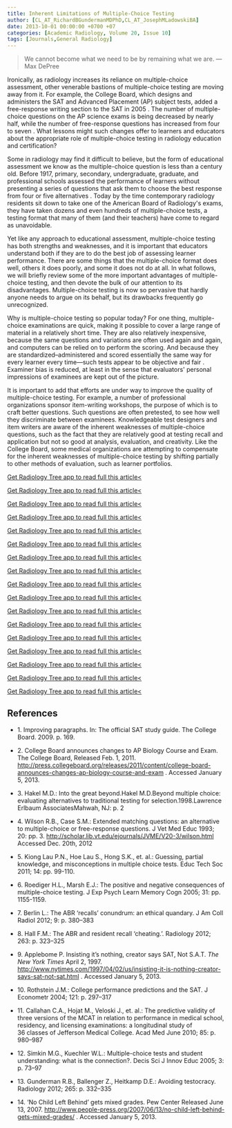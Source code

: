 ```yaml
---
title: Inherent Limitations of Multiple-Choice Testing
author: [CL_AT_RichardBGundermanMDPhD,CL_AT_JosephMLadowskiBA]
date: 2013-10-01 00:00:00 +0700 +07
categories: [Academic Radiology, Volume 20, Issue 10]
tags: [Journals,General Radiology]
---
```

> We cannot become what we need to be by remaining what we are. —Max DePree

Ironically, as radiology increases its reliance on multiple-choice assessment, other venerable bastions of multiple-choice testing are moving away from it. For example, the College Board, which designs and administers the SAT and Advanced Placement (AP) subject tests, added a free-response writing section to the SAT in 2005 . The number of multiple-choice questions on the AP science exams is being decreased by nearly half, while the number of free-response questions has increased from four to seven . What lessons might such changes offer to learners and educators about the appropriate role of multiple-choice testing in radiology education and certification?


Some in radiology may find it difficult to believe, but the form of educational assessment we know as the multiple-choice question is less than a century old. Before 1917, primary, secondary, undergraduate, graduate, and professional schools assessed the performance of learners without presenting a series of questions that ask them to choose the best response from four or five alternatives . Today by the time contemporary radiology residents sit down to take one of the American Board of Radiology's exams, they have taken dozens and even hundreds of multiple-choice tests, a testing format that many of them (and their teachers) have come to regard as unavoidable.

Yet like any approach to educational assessment, multiple-choice testing has both strengths and weaknesses, and it is important that educators understand both if they are to do the best job of assessing learner performance. There are some things that the multiple-choice format does well, others it does poorly, and some it does not do at all. In what follows, we will briefly review some of the more important advantages of multiple-choice testing, and then devote the bulk of our attention to its disadvantages. Multiple-choice testing is now so pervasive that hardly anyone needs to argue on its behalf, but its drawbacks frequently go unrecognized.

Why is multiple-choice testing so popular today? For one thing, multiple-choice examinations are quick, making it possible to cover a large range of material in a relatively short time. They are also relatively inexpensive, because the same questions and variations are often used again and again, and computers can be relied on to perform the scoring. And because they are standardized–administered and scored essentially the same way for every learner every time—such tests appear to be objective and fair . Examiner bias is reduced, at least in the sense that evaluators' personal impressions of examinees are kept out of the picture.

It is important to add that efforts are under way to improve the quality of multiple-choice testing. For example, a number of professional organizations sponsor item-writing workshops, the purpose of which is to craft better questions. Such questions are often pretested, to see how well they discriminate between examinees. Knowledgeable test designers and item writers are aware of the inherent weaknesses of multiple-choice questions, such as the fact that they are relatively good at testing recall and application but not so good at analysis, evaluation, and creativity. Like the College Board, some medical organizations are attempting to compensate for the inherent weaknesses of multiple-choice testing by shifting partially to other methods of evaluation, such as learner portfolios.

[Get Radiology Tree app to read full this article<](https://clinicalpub.com/app)

[Get Radiology Tree app to read full this article<](https://clinicalpub.com/app)

[Get Radiology Tree app to read full this article<](https://clinicalpub.com/app)

[Get Radiology Tree app to read full this article<](https://clinicalpub.com/app)

[Get Radiology Tree app to read full this article<](https://clinicalpub.com/app)

[Get Radiology Tree app to read full this article<](https://clinicalpub.com/app)

[Get Radiology Tree app to read full this article<](https://clinicalpub.com/app)

[Get Radiology Tree app to read full this article<](https://clinicalpub.com/app)

[Get Radiology Tree app to read full this article<](https://clinicalpub.com/app)

[Get Radiology Tree app to read full this article<](https://clinicalpub.com/app)

[Get Radiology Tree app to read full this article<](https://clinicalpub.com/app)

[Get Radiology Tree app to read full this article<](https://clinicalpub.com/app)

[Get Radiology Tree app to read full this article<](https://clinicalpub.com/app)

[Get Radiology Tree app to read full this article<](https://clinicalpub.com/app)

[Get Radiology Tree app to read full this article<](https://clinicalpub.com/app)

[Get Radiology Tree app to read full this article<](https://clinicalpub.com/app)

[Get Radiology Tree app to read full this article<](https://clinicalpub.com/app)

## References

- 1\.  Improving paragraphs. In: The official SAT study guide. The College Board. 2009. p. 169.


- 2\.  College Board announces changes to AP Biology Course and Exam. The College Board, Released Feb. 1, 2011.  http://press.collegeboard.org/releases/2011/content/college-board-announces-changes-ap-biology-course-and-exam  . Accessed January 5, 2013.


- 3\. Hakel M.D.: Into the great beyond.Hakel M.D.Beyond multiple choice: evaluating alternatives to traditional testing for selection.1998.Lawrence Erlbaum AssociatesMahwah, NJ: p. 2


- 4\. Wilson R.B., Case S.M.: Extended matching questions: an alternative to multiple-choice or free-response questions. J Vet Med Educ 1993; 20: pp. 3. http://scholar.lib.vt.edu/ejournals/JVME/V20-3/wilson.html Accessed Dec. 20th, 2012


- 5\. Kiong Lau P.N., Hoe Lau S., Hong S.K., et. al.: Guessing, partial knowledge, and misconceptions in multiple choice tests. Educ Tech Soc 2011; 14: pp. 99-110.


- 6\. Roediger H.L., Marsh E.J.: The positive and negative consequences of multiple-choice testing. J Exp Psych Learn Memory Cogn 2005; 31: pp. 1155-1159.


- 7\. Berlin L.: The ABR ‘recalls’ conundrum: an ethical quandary. J Am Coll Radiol 2012; 9: p. 380–383


- 8\. Hall F.M.: The ABR and resident recall ‘cheating.’. Radiology 2012; 263: p. 323–325


- 9\.  Applebome P. Insisting it’s nothing, creator says SAT, Not S.A.T. _The New York Times_ April 2, 1997.  http://www.nytimes.com/1997/04/02/us/insisting-it-is-nothing-creator-says-sat-not-sat.html  . Accessed January 5, 2013.


- 10\. Rothstein J.M.: College performance predictions and the SAT. J Econometr 2004; 121: p. 297–317


- 11\. Callahan C.A., Hojat M., Veloski J., et. al.: The predictive validity of three versions of the MCAT in relation to performance in medical school, residency, and licensing examinations: a longitudinal study of 36 classes of Jefferson Medical College. Acad Med June 2010; 85: p. 980–987


- 12\. Simkin M.G., Kuechler W.L.: Multiple-choice tests and student understanding: what is the connection?. Decis Sci J Innov Educ 2005; 3: p. 73–97


- 13\. Gunderman R.B., Ballenger Z., Heitkamp D.E.: Avoiding testocracy. Radiology 2012; 265: p. 332–335


- 14\.  ‘No Child Left Behind’ gets mixed grades. Pew Center Released June 13, 2007.  http://www.people-press.org/2007/06/13/no-child-left-behind-gets-mixed-grades/  . Accessed January 5, 2013.